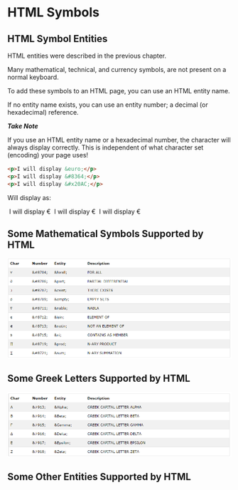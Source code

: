 # HTML Symbols



## HTML Symbol Entities

HTML entities were described in the previous chapter.

Many mathematical, technical, and currency symbols, are not present on a normal keyboard.

To add these symbols to an HTML page, you can use an HTML entity name.

If no entity name exists, you can use an entity number; a decimal (or hexadecimal) reference.



***Take Note*** 

If you use an HTML entity name or a hexadecimal number, the character will always display correctly.
This is independent of what character set (encoding) your page uses!

```html
<p>I will display &euro;</p>
<p>I will display &#8364;</p>
<p>I will display &#x20AC;</p>
```

Will display as:

​	I will display €
​	I will display €
​	I will display €

## Some Mathematical Symbols Supported by HTML

![math_symbols](images\math_symbols.png)

## Some Greek Letters Supported by HTML

![greek_letters](images\greek_letters.png)

## Some Other Entities Supported by HTML
